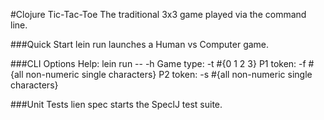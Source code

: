 #Clojure Tic-Tac-Toe
The traditional 3x3 game played via the command line.

###Quick Start
lein run launches a Human vs Computer game.

###CLI Options
Help:			lein run -- -h
Game type:		-t #{0 1 2 3}
P1 token:		-f #{all non-numeric single characters}
P2 token:		-s #{all non-numeric single characters}

###Unit Tests
lien spec starts the SpeclJ test suite.
